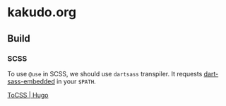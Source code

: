 # kakudo.org

## Build

### SCSS

To use `@use` in SCSS, we should use `dartsass` transpiler. It requests [dart-sass-embedded](https://github.com/sass/dart-sass-embedded/releases) in your `$PATH`.

[ToCSS | Hugo](https://gohugo.io/hugo-pipes/transform-to-css/)
